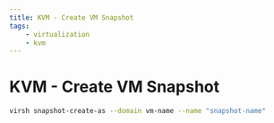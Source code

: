 ```yaml
---
title: KVM - Create VM Snapshot
tags:
    - virtualization
    - kvm
---
```


# KVM - Create VM Snapshot

~~~ bash
virsh snapshot-create-as --domain vm-name --name "snapshot-name"
~~~
